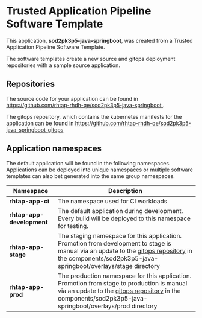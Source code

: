 # Trusted Application Pipeline Software Template

This application, **sod2pk3p5-java-springboot**, was created from a Trusted Application Pipeline Software Template.

The software templates create a new source and gitops deployment repositories with a sample source application. 

## Repositories

The source code for your application can be found in [https://github.com/rhtap-rhdh-qe/sod2pk3p5-java-springboot ](https://github.com/rhtap-rhdh-qe/sod2pk3p5-java-springboot ).
 
The gitops repository, which contains the kubernetes manifests for the application can be found in 
[https://github.com/rhtap-rhdh-qe/sod2pk3p5-java-springboot-gitops ](https://github.com/rhtap-rhdh-qe/sod2pk3p5-java-springboot-gitops ) 

## Application namespaces 

The default application will be found in the following namespaces. Applications can be deployed into unique namespaces or multiple software templates can also bet generated into the same group namespaces.  

|  Namespace   |  Description   |  
| -------- | -------- |
| **rhtap-app-ci** | The namespace used for CI workloads |
| **rhtap-app-development** | The default application during development. Every build will be deployed to this namespace for testing. |
| **rhtap-app-stage** | The staging namespace for this application. Promotion from development to stage is manual via an update to the [gitops repository](https://github.com/rhtap-rhdh-qe/sod2pk3p5-java-springboot-gitops ) in the components/sod2pk3p5-java-springboot/overlays/stage directory |
| **rhtap-app-prod** | The production namespace for this application. Promotion from stage to production is manual via an update to the [gitops repository](https://github.com/rhtap-rhdh-qe/sod2pk3p5-java-springboot-gitops ) in the components/sod2pk3p5-java-springboot/overlays/prod directory |